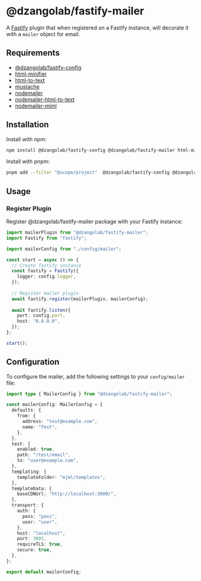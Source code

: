 # @dzangolab/fastify-mailer

A [Fastify](https://github.com/fastify/fastify) plugin that when registered on a Fastify instance, will decorate it with a `mailer` object for email.

## Requirements

- [@dzangolab/fastify-config](../config/)
- [html-minifier](https://github.com/kangax/html-minifier)
- [html-to-text](https://github.com/html-to-text/node-html-to-text)
- [mustache](https://github.com/janl/mustache.js)
- [nodemailer](https://github.com/nodemailer/nodemailer)
- [nodemailer-html-to-text](https://github.com/andris9/nodemailer-html-to-text)
- [nodemailer-mjml](https://github.com/Thomascogez/nodemailer-mjml)

## Installation

Install with npm:

```bash
npm install @dzangolab/fastify-config @dzangolab/fastify-mailer html-minifier html-to-text mustache nodemailer nodemailer nodemailer-html-to-text nodemailer-mjml
```

Install with pnpm:

```bash
pnpm add --filter "@scope/project"  @dzangolab/fastify-config @dzangolab/fastify-mailer html-minifier html-to-text mustache nodemailer nodemailer nodemailer-html-to-text nodemailer-mjml
```

## Usage

### Register Plugin

Register @dzangolab/fastify-mailer package with your Fastify instance:

```typescript
import mailerPlugin from "@dzangolab/fastify-mailer";
import Fastify from "fastify";

import mailerConfig from "./config/mailer";

const start = async () => {
  // Create fastify instance
  const fastify = Fastify({
    logger: config.logger,
  });
  
  // Register mailer plugin
  await fastify.register(mailerPlugin, mailerConfig);
  
  await fastify.listen({
    port: config.port,
    host: "0.0.0.0",
  });
};

start();
```

## Configuration
To configure the mailer, add the following settings to your `config/mailer` file:

```typescript
import type { MailerConfig } from "@dzangolab/fastify-mailer";

const mailerConfig: MailerConfig = {
  defaults: {
    from: {
      address: "test@example.com",
      name: "Test",
    },
  },
  test: {
    enabled: true,
    path: "/test/email",
    to: "user@example.com",
  },
  templating: {
    templateFolder: "mjml/templates",
  },
  templateData: {
    baseCDNUrl: "http://localhost:3000/",
  },
  transport: {
    auth: {
      pass: "pass",
      user: "user",
    },
    host: "localhost",
    port: 3001,
    requireTLS: true,
    secure: true,
  },
};

export default mailerConfig;
```
